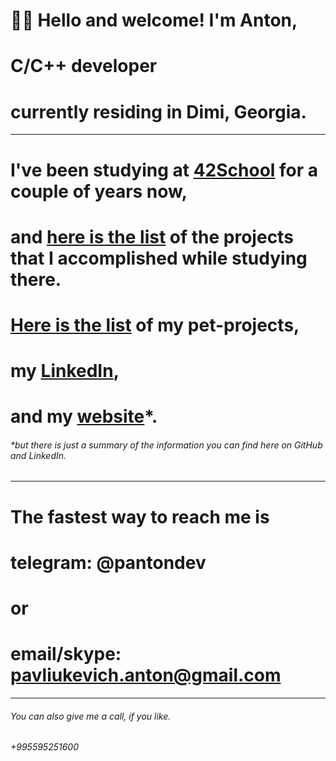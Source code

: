 # 👋🏼 Hello and welcome! I'm Anton,
# C/C++ developer 
# currently residing in Dimi, Georgia.
***
# I've been studying at [42School](https://42.fr/en/homepage/) for a couple of years now, 
# and [here is the list](https://github.com/itonyluke/21_42_school_projects) of the projects that I accomplished while studying there.
# [Here is the list](https://github.com/itonyluke/pet_projects) of my pet-projects,
# my [LinkedIn](https://www.linkedin.com/in/pantondev/),
# and my [website](https://panton.dev/)*.
###### *but there is just a summary of the information you can find here on GitHub and LinkedIn.
***
# The fastest way to reach me is
# telegram: @pantondev
# or
# email/skype: pavliukevich.anton@gmail.com
***
###### You can also give me a call, if you like.
###### +995595251600
